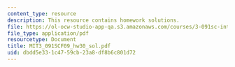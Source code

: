```yaml
---
content_type: resource
description: This resource contains homework solutions.
file: https://ol-ocw-studio-app-qa.s3.amazonaws.com/courses/3-091sc-introduction-to-solid-state-chemistry-fall-2010/dbdd5e331c4759cb23a8df8b6c801d72_MIT3_091SCF09_hw30_sol.pdf
file_type: application/pdf
resourcetype: Document
title: MIT3_091SCF09_hw30_sol.pdf
uid: dbdd5e33-1c47-59cb-23a8-df8b6c801d72
---
```


